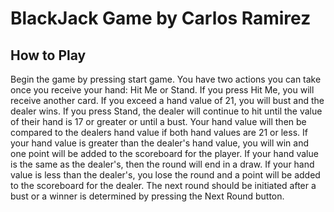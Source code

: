 # BlackJack Game by Carlos Ramirez
## How to Play
Begin the game by pressing start game. You have two actions you can take once you receive your hand: Hit Me or Stand. If you press Hit Me, you will receive another card. If you exceed a hand value of 21, you will bust and the dealer wins. If you press Stand, the dealer will continue to hit until the value of their hand is 17 or greater or until a bust. Your hand value will then be compared to the dealers hand value if both hand values are 21 or less. If your hand value is greater than the dealer's hand value, you will win and one point will be added to the scoreboard for the player. If your hand value is the same as the dealer's, then the round will end in a draw. If your hand value is less than the dealer's, you lose the round and a point will be added to the scoreboard for the dealer. The next round should be initiated after a bust or a winner is determined by pressing the Next Round button.
